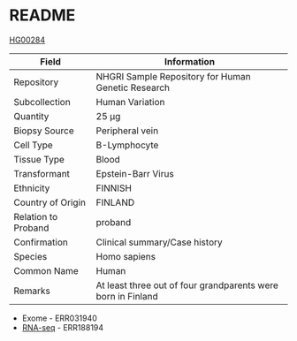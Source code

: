 # README

[HG00284](https://catalog.coriell.org/0/Sections/Search/Sample_Detail.aspx?Ref=HG00284)

| Field               | Information                                                  |
| --                  | --                                                           |
| Repository          | NHGRI Sample Repository for Human Genetic Research           |
| Subcollection       | Human Variation                                              |
| Quantity            | 25 µg                                                        |
| Biopsy Source       | Peripheral vein                                              |
| Cell Type           | B-Lymphocyte                                                 |
| Tissue Type         | Blood                                                        |
| Transformant        | Epstein-Barr Virus                                           |
| Ethnicity           | FINNISH                                                      |
| Country of Origin   | FINLAND                                                      |
| Relation to Proband | proband                                                      |
| Confirmation        | Clinical summary/Case history                                |
| Species             | Homo sapiens                                                 |
| Common Name         | Human                                                        |
| Remarks             | At least three out of four grandparents were born in Finland |

* Exome - ERR031940
* [RNA-seq](https://www.internationalgenome.org/category/rnaseq/) - ERR188194
